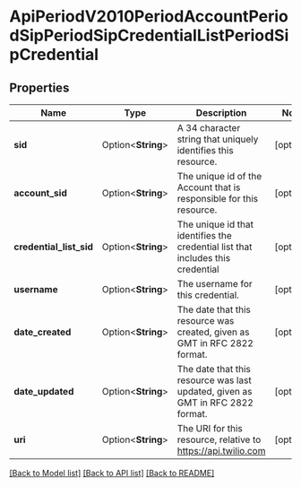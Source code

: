 # ApiPeriodV2010PeriodAccountPeriodSipPeriodSipCredentialListPeriodSipCredential

## Properties

Name | Type | Description | Notes
------------ | ------------- | ------------- | -------------
**sid** | Option<**String**> | A 34 character string that uniquely identifies this resource. | [optional]
**account_sid** | Option<**String**> | The unique id of the Account that is responsible for this resource. | [optional]
**credential_list_sid** | Option<**String**> | The unique id that identifies the credential list that includes this credential | [optional]
**username** | Option<**String**> | The username for this credential. | [optional]
**date_created** | Option<**String**> | The date that this resource was created, given as GMT in RFC 2822 format. | [optional]
**date_updated** | Option<**String**> | The date that this resource was last updated, given as GMT in RFC 2822 format. | [optional]
**uri** | Option<**String**> | The URI for this resource, relative to https://api.twilio.com | [optional]

[[Back to Model list]](../README.md#documentation-for-models) [[Back to API list]](../README.md#documentation-for-api-endpoints) [[Back to README]](../README.md)


